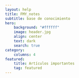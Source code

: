 ```yaml
---
layout: help
title: FMY_notes
subtitle: base de conocimiento
hero:
    background: "#ffffff"
    image: header.jpg
    align: center
    text: dark
    search: true
category:
    columns: 4
featured:
    title: Artículos importantes
    tag: featured
---
```

